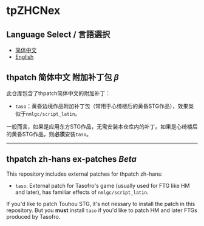 # tpZHCNex

## Language Select / 言語選択

- [简体中文](#thpatch-简体中文-附加补丁包-β)
- [English](#thpatch-zh-hans-ex-patches-beta)

## thpatch 简体中文 附加补丁包 *β*

此仓库包含了thpatch简体中文的附加补丁：

- ```taso```：黄昏边境作品附加补丁包（常用于心绮楼后的黄昏STG作品），效果类似于```nmlgc/script_latin```。

一般而言，如果是应用东方STG作品，无需安装本仓库内的补丁。如果是心绮楼后的黄昏STG作品，则**必须**安装```taso```。

---
## thpatch zh-hans ex-patches *Beta*

This repository includes external patches for thpatch zh-hans:

- ```taso```: External patch for Tasofro's game (usually used for FTG like HM and later), has familiar effects of ```nmlgc/script_latin```.

If you'd like to patch Touhou STG, it's not nessary to install the patch in this repository. But you **must** install ```taso``` if you'd like to patch HM and later FTGs produced by Tasofro.
